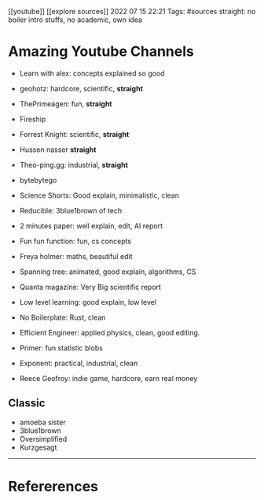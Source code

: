 [[youtube]] [[explore sources]]
2022 07 15 22:21
Tags: #sources 
straight: no boiler intro stuffs, no academic, own idea
# Amazing Youtube Channels
- Learn with alex: concepts explained so good 
- geohotz: hardcore, scientific, **straight** 
- ThePrimeagen: fun, **straight** 
- Fireship 
- Forrest Knight: scientific, **straight** 
- Hussen nasser **straight**
- Theo-ping.gg: industrial, **straight**
- bytebytego 
- Science Shorts: Good explain, minimalistic, clean 
- Reducible: 3blue1brown of tech 
- 2 minutes paper: well explain, edit, AI report
- Fun fun function: fun, cs concepts
- Freya holmer: maths, beautiful edit 
- Spanning tree: animated, good explain, algorithms, CS 
- Quanta magazine: Very Big scientific report 


- Low level learning: good explain, low level 
- No Boilerplate: Rust, clean 
- Efficient Engineer: applied physics, clean, good editing.
- Primer: fun statistic blobs 
- Exponent: practical, industrial, clean 

- Reece Geofroy: indie game, hardcore, earn real money 

## Classic 
- amoeba sister 
- 3blue1brown 
- Oversimplified 
- Kurzgesagt





--- 
# Refererences 

